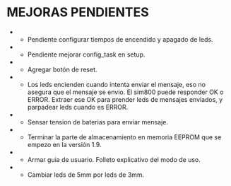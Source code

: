 # MEJORAS PENDIENTES
* * Pendiente configurar tiempos de encendido y apagado de leds.
* * Pendiente mejorar config_task en setup.
* * Agregar botón de reset.
* * Los leds encienden cuando intenta enviar el mensaje, eso no asegura que el mensaje se envio. El sim800 puede responder OK o ERROR. Extraer 
ese OK para prender leds de mensajes enviados, y parpadear leds cuando es ERROR.
* * Sensar tension de baterias para enviar mensaje.
* * Terminar la parte de almacenamiento en memoria EEPROM que se empezo en la versión 1.9.
* * Armar guia de usuario. Folleto explicativo del modo de uso.
* * Cambiar leds de 5mm por leds de 3mm.